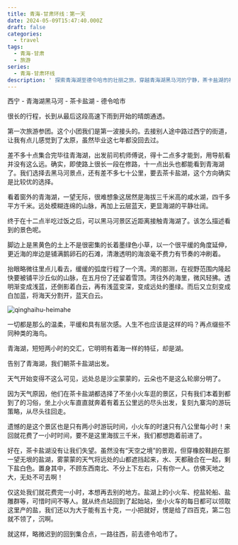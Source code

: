 ```yaml
---
title: 青海-甘肃环线：第一天
date: 2024-05-09T15:47:40.000Z
draft: false
categories:
  - travel
tags:
  - 青海-甘肃
  - 旅游
series:
  - 青海-甘肃环线
description: ' 探索青海湖至德令哈市的壮丽之旅，穿越青海湖黑马河的宁静，茶卡盐湖的神秘盐世界，直至德令哈市的辽阔。沿途风景变幻，从青海湖的平静壮阔到茶卡盐湖的盐白天地，每一步都是对自然美景的深刻体验。这是一段从晴朗到雨中的旅程，不仅是一次地理上的跨越，更是心灵与自然对话的奇妙之旅。'
---
```

    
西宁 - 青海湖黑马河 - 茶卡盐湖 - 德令哈市    

很长的行程，长到从最后这段高速下雨到开始的晴朗通透。

第一次旅游参团。这个小团我们是第一波接头的。去接别人途中路过西宁的街道，让我有点儿感觉到了太原，虽然毕业这七年都没回去过。

差不多十点集合完毕往青海湖，出发前司机师傅说，得十二点多才能到，用导航看并没有这么远。确实，即使路上很长一段在修路，十一点出头也都能看到青海湖了。我们选择去黑马河景点，还有差不多七十公里，要去茶卡盐湖，这个方向确实是比较优的选择。

看着窗外的青海湖，一望无际，很难想象这居然是海拔三千米高的咸水湖，四千多平方千米。远处模糊连绵的山脉，再加上云层蓝天，更显海湖的平静壮阔。

终于在十二点半吃过饭之后，可以黑马河景区近距离接触青海湖了。该怎么描述看到的景色呢。

脚边上是黑黄色的土上不是很密集的长着墨绿色小草，以一个很平缓的角度延伸，更近海的岸边是铺满鹅卵石的石滩，清澈透明的海浪毫不费力有节奏的冲刷着。

抬眼略微往里点儿看去，缓缓的弧度行程了一个湾。湾的那测，在视野范围内隆起快要被铺平沙丘似的山脉，在五月份了还留着雪顶。湾往外的海里，微风轻拂。透明渐变成浅蓝，还倒影着白云，再有浅蓝变深，变成远处的墨绿。而后又立刻变成白加蓝，将海天分割开，蓝天白云。

![qinghaihu-heimahe](/images/travel/qinghai-gansu/qinghaihu.jpg)

一切都是那么的温柔，平缓和具有层次感。人生不也应该是这样的吗？再点缀些不同种类的海鸟。

青海湖，短短两小时的交汇，它明明有着海一样的特征，却是湖。

告别了青海湖，我们朝茶卡盐湖出发。

天气开始变得不这么可见，远处总是沙尘蒙蒙的，云朵也不是这么轮廓分明了。

因为天气原因，他们在茶卡盐湖都选择了不坐小火车逛的景区，只有我们本着到都到了的习俗，坐上小火车直直就奔着有着五公里远的尽头出发，复刻九寨沟的游玩策略，从尽头往回走。

遗憾的是这个景区也是只有两小时游玩时间，小火车的时速只有八公里每小时！来回就花费了一小时时间，要不是这里海拔三千米，我们都想跑着前进了。

好在，茶卡盐湖没有让我们失望。虽然没有“天空之境”的景观，但穿橡胶鞋趟在那一望无垠的盐湖，雾蒙蒙的天气将远处的山都遮挡起来，水、天都融合在一起，剩下盐白色。置身其中，不顾东西南北、不分上下左右，只有你一人。仿佛天地之大，无处不可去啊！

仅这处我们就花费完一小时，本想再去别的地方。盐湖上的小火车、挖盐轮船、盐雕群等，可惜时间不等人。就从终点站回到了起始站，坐小火车的每日都可以领取这里产的盐，我们还以为大于能有五十克，一小把就好，愣是给了四百克，第二包就不领了，沉啊。

就这样，略微迟到的回到集合点，一路往西，前去德令哈市了。

        
        
<!-- 青海湖一路上很多大风车。    
青海湖到茶卡盐湖路上看到牛牛打架，角顶着角。    
茶卡盐湖到德令市马路视野特别好，显得很直，路边好像没看见到房屋，后半段还遇到沙尘暴了，能见度二百米左右，也算是体验到了。     -->
